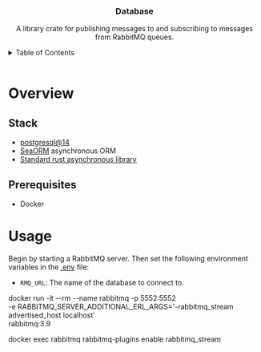 <div align="center">
    <h3 align="center">Database</h3>
    <p align="center">
        A library crate for publishing messages to and subscribing to messages from RabbitMQ queues.
    </p>
</div>

<!-- TABLE OF CONTENTS -->
<details>
    <summary>Table of Contents</summary>
    <ol>
        <li><a href="#overview">Overview</a></li>
        <ol>
          <li><a href="#stack">Stack</a></li>
          <li><a href="#prerequisites">Prerequisites</a></li>
        </ol>
        <li><a href="#usage">Usage</a></li>
    </ol>
</details>
<br />

<!-- OVERVIEW -->
# Overview

<!-- STACK -->
## Stack
* [postgresql@14](https://www.postgresql.org/)
* [SeaORM](https://www.sea-ql.org/SeaORM/) asynchronous ORM
* [Standard rust asynchronous library](https://docs.rs/async-std/latest/async_std/)

<!-- PREREQUISITES -->
## Prerequisites
* Docker

<!-- USAGE -->
# Usage
Begin by starting a RabbitMQ server. Then set the following environment variables in
the [.env](.env) file:
* `RMQ_URL`: The name of the database to connect to.

docker run -it --rm --name rabbitmq -p 5552:5552 \
-e RABBITMQ_SERVER_ADDITIONAL_ERL_ARGS='-rabbitmq_stream advertised_host localhost' \
rabbitmq:3.9

docker exec rabbitmq rabbitmq-plugins enable rabbitmq_stream

